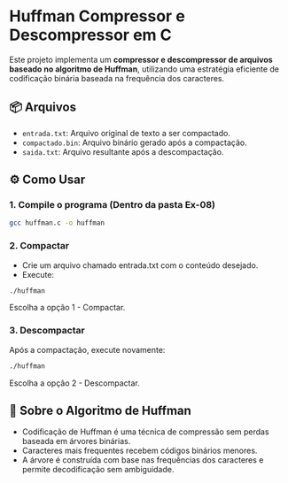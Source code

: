 # Huffman Compressor e Descompressor em C

Este projeto implementa um **compressor e descompressor de arquivos baseado no algoritmo de Huffman**, utilizando uma estratégia eficiente de codificação binária baseada na frequência dos caracteres.

## 📦 Arquivos

- `entrada.txt`: Arquivo original de texto a ser compactado.
- `compactado.bin`: Arquivo binário gerado após a compactação.
- `saida.txt`: Arquivo resultante após a descompactação.

## ⚙️ Como Usar

### 1. Compile o programa (Dentro da pasta Ex-08)

```bash
gcc huffman.c -o huffman
```

### 2. Compactar
- Crie um arquivo chamado entrada.txt com o conteúdo desejado.
- Execute:
```bash
./huffman
```
Escolha a opção 1 - Compactar.

### 3. Descompactar
Após a compactação, execute novamente:
```bash
./huffman
``` 
Escolha a opção 2 - Descompactar.

## 🧠 Sobre o Algoritmo de Huffman
- Codificação de Huffman é uma técnica de compressão sem perdas baseada em árvores binárias.
- Caracteres mais frequentes recebem códigos binários menores.
- A árvore é construída com base nas frequências dos caracteres e permite decodificação sem ambiguidade.

